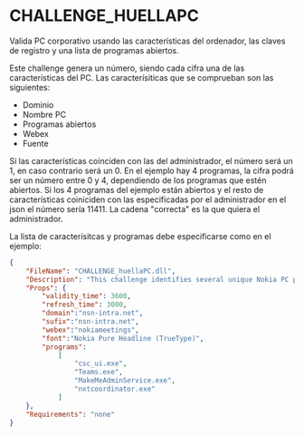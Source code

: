 # CHALLENGE_HUELLAPC
Valida PC corporativo usando las características del ordenador, las claves de registro y una lista de programas abiertos.

Este challenge genera un número, siendo cada cifra una de las características del PC. 
Las caracterísiticas que se comprueban son las siguientes:
  -  Dominio
  -  Nombre PC
  -  Programas abiertos
  -  Webex
  -  Fuente

Si las características coinciden con las del administrador, el número será un 1, en caso contrario será un 0.
En el ejemplo hay 4 programas, la cifra podrá ser un número entre 0 y 4, dependiendo de los programas que estén abiertos.
Si los 4 programas del ejemplo están abiertos y el resto de características coiniciden con las especificadas por el administrador en el json el número sería 11411.
La cadena "correcta" es la que quiera el administrador.

La lista de caracterísitcas y programas debe especificarse como en el ejemplo:
```json 
{
	"FileName": "CHALLENGE_huellaPC.dll",
	"Description": "This challenge identifies several unique Nokia PC proporties",
	"Props": {
		"validity_time": 3600,
		"refresh_time": 3000,
		"domain":"nsn-intra.net",
		"sufix":"nsn-intra.net",
		"webex":"nokiameetings",
		"font":"Nokia Pure Headline (TrueType)",
		"programs":
			[
				"csc_ui.exe",
				"Teams.exe",
				"MakeMeAdminService.exe",
				"nxtcoordinator.exe"
			]
	},
	"Requirements": "none"
}
```
